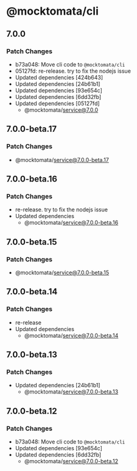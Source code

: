 # @mocktomata/cli

## 7.0.0

### Patch Changes

- b73a048: Move cli code to `@mocktomata/cli`
- 05127fd: re-release. try to fix the nodejs issue
- Updated dependencies [424b643]
- Updated dependencies [24b61b1]
- Updated dependencies [93e654c]
- Updated dependencies [6dd32fb]
- Updated dependencies [05127fd]
  - @mocktomata/service@7.0.0

## 7.0.0-beta.17

### Patch Changes

- @mocktomata/service@7.0.0-beta.17

## 7.0.0-beta.16

### Patch Changes

- re-release. try to fix the nodejs issue
- Updated dependencies
  - @mocktomata/service@7.0.0-beta.16

## 7.0.0-beta.15

### Patch Changes

- @mocktomata/service@7.0.0-beta.15

## 7.0.0-beta.14

### Patch Changes

- re-release
- Updated dependencies
  - @mocktomata/service@7.0.0-beta.14

## 7.0.0-beta.13

### Patch Changes

- Updated dependencies [24b61b1]
  - @mocktomata/service@7.0.0-beta.13

## 7.0.0-beta.12

### Patch Changes

- b73a048: Move cli code to `@mocktomata/cli`
- Updated dependencies [93e654c]
- Updated dependencies [6dd32fb]
  - @mocktomata/service@7.0.0-beta.12
